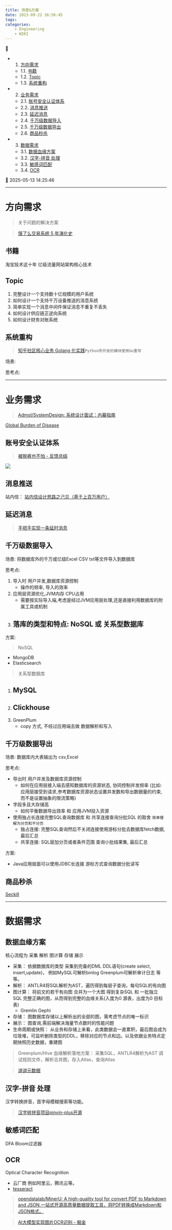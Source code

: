 ```yaml
---
title: 场景&方案
date: 2023-09-22 16:56:45
tags: 
categories: 
    - Engineering
    - WIKI
---
```


💠

- 1. [方向需求](#方向需求)
    - 1.1. [书籍](#书籍)
    - 1.2. [Topic](#topic)
    - 1.3. [系统重构](#系统重构)
- 2. [业务需求](#业务需求)
    - 2.1. [账号安全认证体系](#账号安全认证体系)
    - 2.2. [消息推送](#消息推送)
    - 2.3. [延迟消息](#延迟消息)
    - 2.4. [千万级数据导入](#千万级数据导入)
    - 2.5. [千万级数据导出](#千万级数据导出)
    - 2.6. [商品秒杀](#商品秒杀)
- 3. [数据需求](#数据需求)
    - 3.1. [数据血缘方案](#数据血缘方案)
    - 3.2. [汉字-拼音 处理](#汉字-拼音-处理)
    - 3.3. [敏感词匹配](#敏感词匹配)
    - 3.4. [OCR](#ocr)

💠 2025-05-13 14:25:46
****************************************
# 方向需求
> 关于问题的解决方案

> [饿了么交易系统 5 年演化史 ](http://mp.weixin.qq.com/s?__biz=MzU4NzU0MDIzOQ==&mid=2247489228&idx=1&sn=9baeb5d2cfef853c80068ce8e830ccb2&chksm=fdeb24acca9cadba8ab2055243a97a13b561ee4b3ab0ffba1ab2c8fa7caeae2de0f13b80213e&mpshare=1&scene=1&srcid=&sharer_sharetime=1587047061042&sharer_shareid=246c4b52c1cb45eaa580c985c95107f3#rd)

## 书籍
淘宝技术这十年
亿级流量网站架构核心技术

## Topic
1. 完整设计一个支持数十亿规模的用户系统
1. 如何设计一个支持千万设备推送的消息系统
1. 简单实现一个消息中间件保证消息不重复不丢失
1. 如何设计供应链正逆向系统
1. 如何设计财务对账系统

## 系统重构
> [知乎社区核心业务 Golang 化实践](https://zhuanlan.zhihu.com/p/48039838)`Python所开发的模块使用Go重写`

场景:

思考点:

************************

# 业务需求
> [Admol/SystemDesign: 系统设计面试：内幕指南](https://github.com/Admol/SystemDesign)  

[Global Burden of Disease](https://ghdx.healthdata.org)

## 账号安全认证体系
> [被脱裤也不怕 - 反馈总结](https://blog.coderzh.com/2016/01/13/password-security-additional/)

![](img/auth-and-store.drawio.svg)

## 消息推送
站内信： [站内信设计思路之己见（基于上百万用户）](http://www.cnblogs.com/x-xk/archive/2012/11/17/2770935.html)

## 延迟消息
> [ 手把手实现一条延时消息 ](https://www.cnblogs.com/crossoverJie/p/11605814.html)



## 千万级数据导入
场景: 将数据库外的千万或亿级Excel CSV txt等文件导入到数据库

思考点:
1. 导入时 用户并发,数据库资源控制
    - 操作的频率, 导入的效率
1. 应用层资源优化,JVM内存 CPU占用
    - 需要按实际导入端,考虑是经过JVM应用层处理,还是直接利用数据库的附属工具或机制
1. 落库的类型和特点: NoSQL 或 关系型数据库
    - 

方案:

> NoSQL
- MongoDB
- Elasticsearch

> 关系型数据库
1. MySQL
    - 
1. Clickhouse 
    - 
1. GreenPlum 
    - copy 方式, 不经过应用端去做 数据解析和写入

## 千万级数据导出
场景: 数据库内大表输出为 csv,Excel  

思考点: 
- 导出时 用户并发及数据库资源控制
    - 如何在应用层接入端去感知数据库的资源状态, 协同控制并发频率 (比如: 应用层接受到请求,参考数据库资源状态设置并发数和导出数据量的约束, 而不是设置抽象的限流策略)
- 字段多且大存储高
    - 如何平衡数据导出效率 和 应用JVM投入资源
- 使用独占长连接完整SQL查询数据库 和 共享连接查询分批SQL 的取舍 `简单理解为分页和不分页`
    - 独占连接: 完整SQL查询然后不关闭连接使用游标分批去数据库fetch数据, 最后汇总
    - 共享连接: SQL层加分页或者条件范围 查询小批结果集, 最后汇总

方案:
- Java应用层面可以使用JDBC长连接 游标方式查询数据分批读写

## 商品秒杀
[Seckill](https://github.com/hfbin/Seckill)


************************


# 数据需求
## 数据血缘方案
核心流程为 采集 解析 图计算 存储 展示

- 采集： 依据数据库的类型 采集到完备的DML DDL语句(create select, insert,update)， 例如MySQL可解析binlog Greenplum可解析审计日志 等等。
- 解析： ANTLR4将SQL解析为AST，遍历得到每层子查询，每句SQL的有向图
- 图计算： 将前文的若干有向图 合并为一个大图 得到复杂SQL 和 一批独立SQL 完整正确的图，从而得到完整的血缘关系(入度为0 源表，出度为0 目标表)
    - Gremlin Gephi 
- 存储： 图数据库存储以上解析出的全部的图，需考虑节点的唯一标识
- 展示： 图查询,需前端解决海量节点数时的性能问题
- 生命周期或快照： 从业务和存储上来看，此类数据会一直累积，最后图会成为垃圾堆，可监听删除类型的DDL，移除对应的节点和边。以及依据业务特点定期快照历史数据，重建图

> Greenplum/Hive 血缘解析落地方案： 采集SQL，ANTLR4解析为AST 调试规则文件，解析合并图，存入Atlas，查询Atlas

> [讲讲元数据](https://ganjiacheng.cn/article/2020/article_3_%E8%AE%B2%E8%AE%B2%E5%85%83%E6%95%B0%E6%8D%AE/)  

## 汉字-拼音 处理
汉字转换拼音，首字母模糊搜索等功能。

> [汉字转拼音项目pinyin-plus开源](http://www.kailing.pub/article/index/arcid/326.html)

## 敏感词匹配
DFA Bloom过滤器

## OCR
Optical Character Recognition

- 云厂商 例如阿里云，腾讯云等。
- [tesseract](https://github.com/tesseract-ocr/tesseract)
> [opendatalab/MinerU: A high-quality tool for convert PDF to Markdown and JSON.一站式开源高质量数据提取工具，将PDF转换成Markdown和JSON格式。](https://github.com/opendatalab/MinerU)  

> [AI大模型实现图片OCR识别 - 掘金](https://juejin.cn/post/7436165603590701091)  
